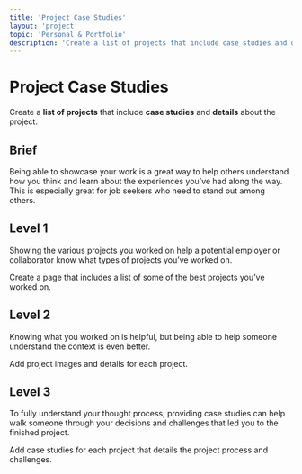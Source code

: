 ```yaml
---
title: 'Project Case Studies'
layout: 'project'
topic: 'Personal & Portfolio'
description: 'Create a list of projects that include case studies and details about the project.'
---
```



# Project Case Studies

Create a <strong className="color-blue">list of projects</strong> that include <strong className="color-purple">case studies</strong> and <strong className="color-purple">details</strong> about the project.

## Brief

Being able to showcase your work is a great way to help others understand how you think and learn about the experiences you’ve had along the way. This is especially great for job seekers who need to stand out among others.

## Level 1

Showing the various projects you worked on help a potential employer or collaborator know what types of projects you’ve worked on.

Create a page that includes a list of some of the best projects you’ve worked on.

## Level 2

Knowing what you worked on is helpful, but being able to help someone understand the context is even better.

Add project images and details for each project.

## Level 3

To fully understand your thought process, providing case studies can help walk someone through your decisions and challenges that led you to the finished project.

Add case studies for each project that details the project process and challenges.


